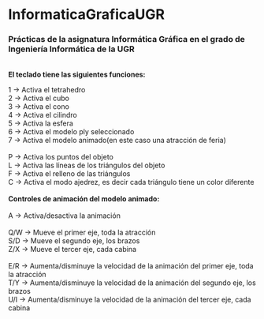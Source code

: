 # InformaticaGraficaUGR
### Prácticas de la asignatura Informática Gráfica en el grado de Ingeniería Informática de la UGR
<br>**El teclado tiene las siguientes funciones:**<br>

1 -> Activa el tetrahedro<br>
2 -> Activa el cubo<br>
3 -> Activa el cono<br>
4 -> Activa el cilindro<br>
5 -> Activa la esfera<br>
6 -> Activa el modelo ply seleccionado<br>
7 -> Activa el modelo animado(en este caso una atracción de feria)<br>
<br>
P -> Activa los puntos del objeto<br>
L -> Activa las líneas de los triángulos del objeto<br>
F -> Activa el relleno de las triángulos<br>
C -> Activa el modo ajedrez, es decir cada triángulo tiene un color diferente<br>
<br>
**Controles de animación del modelo animado:**<br><br>
A -> Activa/desactiva la animación<br>
<br>
Q/W -> Mueve el primer eje, toda la atracción<br>
S/D -> Mueve el segundo eje, los brazos <br>
Z/X -> Mueve el tercer eje, cada cabina<br>
<br>
E/R -> Aumenta/disminuye la velocidad de la animación del primer eje, toda la atracción<br>
T/Y -> Aumenta/disminuye la velocidad de la animación del segundo eje, los brazos<br>
U/I -> Aumenta/disminuye la velocidad de la animación del tercer eje, cada cabina<br>
